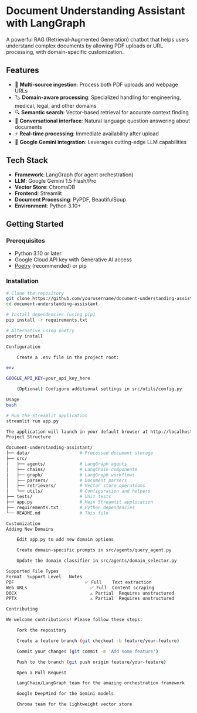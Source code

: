 # Document Understanding Assistant with LangGraph

A powerful RAG (Retrieval-Augmented Generation) chatbot that helps users understand complex documents by allowing PDF uploads or URL processing, with domain-specific customization.

## Features

- 📄 **Multi-source ingestion**: Process both PDF uploads and webpage URLs
- 🏷️ **Domain-aware processing**: Specialized handling for engineering, medical, legal, and other domains
- 🔍 **Semantic search**: Vector-based retrieval for accurate context finding
- 💬 **Conversational interface**: Natural language question answering about documents
- ⚡ **Real-time processing**: Immediate availability after upload
- 🧠 **Google Gemini integration**: Leverages cutting-edge LLM capabilities

## Tech Stack

- **Framework**: LangGraph (for agent orchestration)
- **LLM**: Google Gemini 1.5 Flash/Pro
- **Vector Store**: ChromaDB
- **Frontend**: Streamlit
- **Document Processing**: PyPDF, BeautifulSoup
- **Environment**: Python 3.10+

## Getting Started

### Prerequisites

- Python 3.10 or later
- Google Cloud API key with Generative AI access
- [Poetry](https://python-poetry.org/) (recommended) or pip

### Installation

```bash
# Clone the repository
git clone https://github.com/yourusername/document-understanding-assistant.git
cd document-understanding-assistant

# Install dependencies (using pip)
pip install -r requirements.txt

# Alternative using poetry
poetry install

Configuration

    Create a .env file in the project root:

env

GOOGLE_API_KEY=your_api_key_here

    (Optional) Configure additional settings in src/utils/config.py

Usage
bash

# Run the Streamlit application
streamlit run app.py

The application will launch in your default browser at http://localhost:8501
Project Structure

document-understanding-assistant/
├── data/                   # Processed document storage
├── src/
│   ├── agents/             # LangGraph agents
│   ├── chains/             # LangChain components
│   ├── graph/              # LangGraph workflows
│   ├── parsers/            # Document parsers
│   ├── retrievers/         # Vector store operations
│   └── utils/              # Configuration and helpers
├── tests/                  # Unit tests
├── app.py                  # Main Streamlit application
├── requirements.txt        # Python dependencies
└── README.md               # This file

Customization
Adding New Domains

    Edit app.py to add new domain options

    Create domain-specific prompts in src/agents/query_agent.py

    Update the domain classifier in src/agents/domain_selector.py

Supported File Types
Format	Support Level	Notes
PDF	                          ✅ Full	Text extraction
Web URLs	                    ✅ Full	Content scraping
DOCX	                        ⚠️ Partial	Requires unstructured
PPTX	                        ⚠️ Partial	Requires unstructured

Contributing

We welcome contributions! Please follow these steps:

    Fork the repository

    Create a feature branch (git checkout -b feature/your-feature)

    Commit your changes (git commit -m 'Add some feature')

    Push to the branch (git push origin feature/your-feature)

    Open a Pull Request

    LangChain/LangGraph team for the amazing orchestration framework

    Google DeepMind for the Gemini models

    Chroma team for the lightweight vector store
